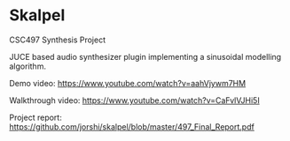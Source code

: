 # Skalpel
CSC497 Synthesis Project

JUCE based audio synthesizer plugin implementing a sinusoidal modelling algorithm.

Demo video: https://www.youtube.com/watch?v=aahVjywm7HM

Walkthrough video: https://www.youtube.com/watch?v=CaFvlVJHi5I

Project report: https://github.com/jorshi/skalpel/blob/master/497_Final_Report.pdf
